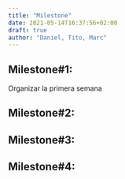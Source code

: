 ```yaml
---
title: "Milestone"
date: 2021-05-14T16:37:56+02:00
draft: true
author: "Daniel, Tito, Marc"
---
```

## Milestone#1: 
Organizar la primera semana
## Milestone#2:
## Milestone#3:
## Milestone#4:
